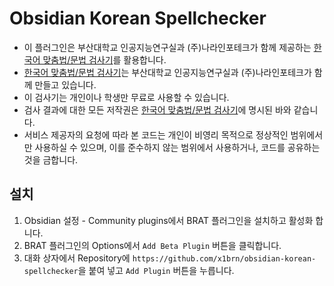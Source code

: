 # Obsidian Korean Spellchecker

- 이 플러그인은 부산대학교 인공지능연구실과 (주)나라인포테크가 함께 제공하는 [한국어 맞춤법/문법 검사기](http://nara-speller.co.kr/speller/)를 활용합니다.
- [한국어 맞춤법/문법 검사기](http://nara-speller.co.kr/speller/)는 부산대학교 인공지능연구실과 (주)나라인포테크가 함께 만들고 있습니다.
- 이 검사기는 개인이나 학생만 무료로 사용할 수 있습니다.
- 검사 결과에 대한 모든 저작권은 [한국어 맞춤법/문법 검사기](http://nara-speller.co.kr/speller/)에 명시된 바와 같습니다.
- 서비스 제공자의 요청에 따라 본 코드는 개인이 비영리 목적으로 정상적인 범위에서만 사용하실 수 있으며, 이를 준수하지 않는 범위에서 사용하거나, 코드를 공유하는 것을 금합니다.

## 설치

1. Obsidian 설정 - Community plugins에서 BRAT 플러그인을 설치하고 활성화 합니다.
2. BRAT 플러그인의 Options에서 `Add Beta Plugin` 버튼을 클릭합니다.
3. 대화 상자에서 Repository에 `https://github.com/x1brn/obsidian-korean-spellchecker`을 붙여 넣고 `Add Plugin` 버튼을 누릅니다.
